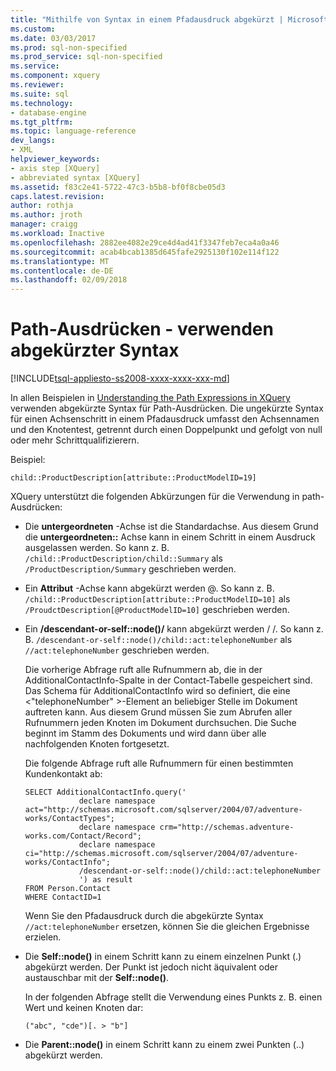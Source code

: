 ```yaml
---
title: "Mithilfe von Syntax in einem Pfadausdruck abgekürzt | Microsoft Docs"
ms.custom: 
ms.date: 03/03/2017
ms.prod: sql-non-specified
ms.prod_service: sql-non-specified
ms.service: 
ms.component: xquery
ms.reviewer: 
ms.suite: sql
ms.technology:
- database-engine
ms.tgt_pltfrm: 
ms.topic: language-reference
dev_langs:
- XML
helpviewer_keywords:
- axis step [XQuery]
- abbreviated syntax [XQuery]
ms.assetid: f83c2e41-5722-47c3-b5b8-bf0f8cbe05d3
caps.latest.revision: 
author: rothja
ms.author: jroth
manager: craigg
ms.workload: Inactive
ms.openlocfilehash: 2882ee4082e29ce4d4ad41f3347feb7eca4a0a46
ms.sourcegitcommit: acab4bcab1385d645fafe2925130f102e114f122
ms.translationtype: MT
ms.contentlocale: de-DE
ms.lasthandoff: 02/09/2018
---
```

# <a name="path-expressions---using-abbreviated-syntax"></a>Path-Ausdrücken - verwenden abgekürzter Syntax
[!INCLUDE[tsql-appliesto-ss2008-xxxx-xxxx-xxx-md](../includes/tsql-appliesto-ss2008-xxxx-xxxx-xxx-md.md)]

  In allen Beispielen in [Understanding the Path Expressions in XQuery](../xquery/path-expressions-xquery.md) verwenden abgekürzte Syntax für Path-Ausdrücken. Die ungekürzte Syntax für einen Achsenschritt in einem Pfadausdruck umfasst den Achsennamen und den Knotentest, getrennt durch einen Doppelpunkt und gefolgt von null oder mehr Schrittqualifizierern.  
  
 Beispiel:  
  
```  
child::ProductDescription[attribute::ProductModelID=19]  
```  
  
 XQuery unterstützt die folgenden Abkürzungen für die Verwendung in path-Ausdrücken:  
  
-   Die **untergeordneten** -Achse ist die Standardachse. Aus diesem Grund die **untergeordneten::** Achse kann in einem Schritt in einem Ausdruck ausgelassen werden. So kann z. B. `/child::ProductDescription/child::Summary` als `/ProductDescription/Summary` geschrieben werden.  
  
-   Ein **Attribut** -Achse kann abgekürzt werden @. So kann z. B. `/child::ProductDescription[attribute::ProductModelID=10]` als `/ProudctDescription[@ProductModelID=10]` geschrieben werden.  
  
-   Ein **/descendant-or-self::node()/** kann abgekürzt werden / /. So kann z. B. `/descendant-or-self::node()/child::act:telephoneNumber` als `//act:telephoneNumber` geschrieben werden.  
  
     Die vorherige Abfrage ruft alle Rufnummern ab, die in der AdditionalContactInfo-Spalte in der Contact-Tabelle gespeichert sind. Das Schema für AdditionalContactInfo wird so definiert, die eine \<"telephoneNumber" >-Element an beliebiger Stelle im Dokument auftreten kann. Aus diesem Grund müssen Sie zum Abrufen aller Rufnummern jeden Knoten im Dokument durchsuchen. Die Suche beginnt im Stamm des Dokuments und wird dann über alle nachfolgenden Knoten fortgesetzt.  
  
     Die folgende Abfrage ruft alle Rufnummern für einen bestimmten Kundenkontakt ab:  
  
    ```  
    SELECT AdditionalContactInfo.query('             
                declare namespace act="http://schemas.microsoft.com/sqlserver/2004/07/adventure-works/ContactTypes";             
                declare namespace crm="http://schemas.adventure-works.com/Contact/Record";             
                declare namespace ci="http://schemas.microsoft.com/sqlserver/2004/07/adventure-works/ContactInfo";             
                /descendant-or-self::node()/child::act:telephoneNumber             
                ') as result             
    FROM Person.Contact             
    WHERE ContactID=1             
    ```  
  
     Wenn Sie den Pfadausdruck durch die abgekürzte Syntax `//act:telephoneNumber` ersetzen, können Sie die gleichen Ergebnisse erzielen.  
  
-   Die **Self::node()** in einem Schritt kann zu einem einzelnen Punkt (.) abgekürzt werden. Der Punkt ist jedoch nicht äquivalent oder austauschbar mit der **Self::node()**.  
  
     In der folgenden Abfrage stellt die Verwendung eines Punkts z. B. einen Wert und keinen Knoten dar:  
  
    ```  
    ("abc", "cde")[. > "b"]  
    ```  
  
-   Die **Parent::node()** in einem Schritt kann zu einem zwei Punkten (..) abgekürzt werden.  
  
  
